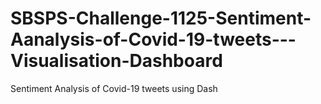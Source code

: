 # SBSPS-Challenge-1125-Sentiment-Aanalysis-of-Covid-19-tweets---Visualisation-Dashboard
Sentiment Analysis of Covid-19 tweets using Dash
